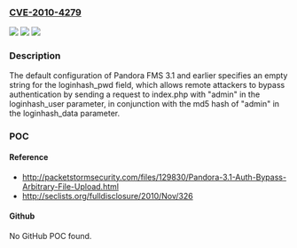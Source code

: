### [CVE-2010-4279](https://cve.mitre.org/cgi-bin/cvename.cgi?name=CVE-2010-4279)
![](https://img.shields.io/static/v1?label=Product&message=n%2Fa&color=blue)
![](https://img.shields.io/static/v1?label=Version&message=n%2Fa&color=blue)
![](https://img.shields.io/static/v1?label=Vulnerability&message=n%2Fa&color=brighgreen)

### Description

The default configuration of Pandora FMS 3.1 and earlier specifies an empty string for the loginhash_pwd field, which allows remote attackers to bypass authentication by sending a request to index.php with "admin" in the loginhash_user parameter, in conjunction with the md5 hash of "admin" in the loginhash_data parameter.

### POC

#### Reference
- http://packetstormsecurity.com/files/129830/Pandora-3.1-Auth-Bypass-Arbitrary-File-Upload.html
- http://seclists.org/fulldisclosure/2010/Nov/326

#### Github
No GitHub POC found.

